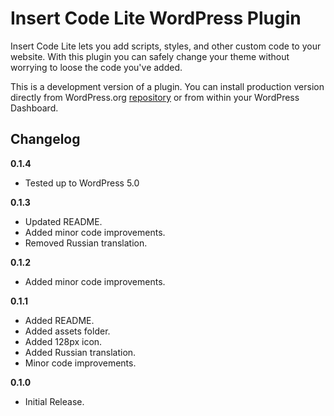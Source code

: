 # Insert Code Lite WordPress Plugin

Insert Code Lite lets you add scripts, styles, and other custom code to your website. With this plugin you can safely change your theme without worrying to loose the code you've added.

This is a development version of a plugin. You can install production version directly from WordPress.org [repository](https://wordpress.org/plugins/insert-code-lite/) or from within your WordPress Dashboard.

## Changelog

**0.1.4**

* Tested up to WordPress 5.0

**0.1.3**

* Updated README.
* Added minor code improvements.
* Removed Russian translation.

**0.1.2**

* Added minor code improvements.

**0.1.1**

* Added README.
* Added assets folder.
* Added 128px icon.
* Added Russian translation.
* Minor code improvements.

**0.1.0**

* Initial Release.
